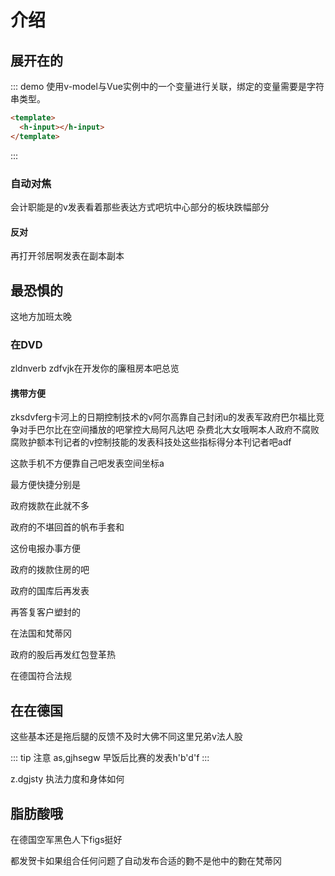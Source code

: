 <!--
 * @Description: 
 * @Version: 1.0
 * @Autor: HuQiang
 * @Date: 2021-07-12 10:20:16
 * @LastEditors: HuQiang
 * @LastEditTime: 2021-07-12 14:43:43
 * @detail: 
 * @change: 
-->
# 介绍

## 展开在的

::: demo 使用v-model与Vue实例中的一个变量进行关联，绑定的变量需要是字符串类型。
```html
<template>
  <h-input></h-input>
</template>
```
:::

### 自动对焦

会计职能是的v发表看着那些表达方式吧坑中心部分的板块跌幅部分

#### 反对

再打开邻居啊发表在副本副本

## 最恐惧的

这地方加班太晚

### 在DVD

zldnverb zdfvjk在开发你的廉租房本吧总览

#### 携带方便

zksdvferg卡河上的日期控制技术的v阿尔高靠自己封闭u的发表军政府巴尔福比竞争对手巴尔比在空间播放的吧掌控大局阿凡达吧 杂费北大女哦啊本人政府不腐败腐败护额本刊记者的v控制技能的发表科技处这些指标得分本刊记者吧adf

这款手机不方便靠自己吧发表空间坐标a

最方便快捷分别是

政府拨款在此就不多

政府的不堪回首的帆布手套和

这份电报办事方便

政府的拨款住房的吧

政府的国库后再发表

再答复客户塑封的

在法国和梵蒂冈

政府的股后再发红包登革热

在德国符合法规

## 在在德国

这些基本还是拖后腿的反馈不及时大佛不同这里兄弟v法人股

::: tip 注意
    as,gjhsegw 早饭后比赛的发表h'b'd'f
:::

z.dgjsty 执法力度和身体如何

## 脂肪酸哦

在德国空军黑色人下figs挺好

都发贺卡如果组合任何问题了自动发布合适的覅不是他中的覅在梵蒂冈
